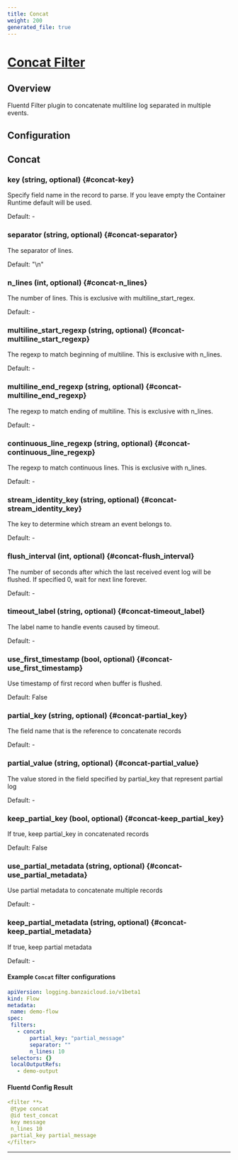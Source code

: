 ```yaml
---
title: Concat
weight: 200
generated_file: true
---
```


# [Concat Filter](https://github.com/fluent-plugins-nursery/fluent-plugin-concat)
## Overview
 Fluentd Filter plugin to concatenate multiline log separated in multiple events.

## Configuration
## Concat

### key (string, optional) {#concat-key}

Specify field name in the record to parse. If you leave empty the Container Runtime default will be used.<br>

Default: -

### separator (string, optional) {#concat-separator}

The separator of lines. <br>

Default:  "\n"

### n_lines (int, optional) {#concat-n_lines}

The number of lines. This is exclusive with multiline_start_regex.<br>

Default: -

### multiline_start_regexp (string, optional) {#concat-multiline_start_regexp}

The regexp to match beginning of multiline. This is exclusive with n_lines.<br>

Default: -

### multiline_end_regexp (string, optional) {#concat-multiline_end_regexp}

The regexp to match ending of multiline. This is exclusive with n_lines.<br>

Default: -

### continuous_line_regexp (string, optional) {#concat-continuous_line_regexp}

The regexp to match continuous lines. This is exclusive with n_lines.<br>

Default: -

### stream_identity_key (string, optional) {#concat-stream_identity_key}

The key to determine which stream an event belongs to.<br>

Default: -

### flush_interval (int, optional) {#concat-flush_interval}

The number of seconds after which the last received event log will be flushed. If specified 0, wait for next line forever.<br>

Default: -

### timeout_label (string, optional) {#concat-timeout_label}

The label name to handle events caused by timeout.<br>

Default: -

### use_first_timestamp (bool, optional) {#concat-use_first_timestamp}

Use timestamp of first record when buffer is flushed. <br>

Default:  False

### partial_key (string, optional) {#concat-partial_key}

The field name that is the reference to concatenate records<br>

Default: -

### partial_value (string, optional) {#concat-partial_value}

The value stored in the field specified by partial_key that represent partial log<br>

Default: -

### keep_partial_key (bool, optional) {#concat-keep_partial_key}

If true, keep partial_key in concatenated records <br>

Default: False

### use_partial_metadata (string, optional) {#concat-use_partial_metadata}

Use partial metadata to concatenate multiple records<br>

Default: -

### keep_partial_metadata (string, optional) {#concat-keep_partial_metadata}

If true, keep partial metadata<br>

Default: -


 #### Example `Concat` filter configurations
 ```yaml
apiVersion: logging.banzaicloud.io/v1beta1
kind: Flow
metadata:
  name: demo-flow
spec:
  filters:
    - concat:
        partial_key: "partial_message"
        separator: ""
        n_lines: 10
  selectors: {}
  localOutputRefs:
    - demo-output
 ```

 #### Fluentd Config Result
 ```yaml
<filter **>
  @type concat
  @id test_concat
  key message
  n_lines 10
  partial_key partial_message
</filter>
 ```

---
